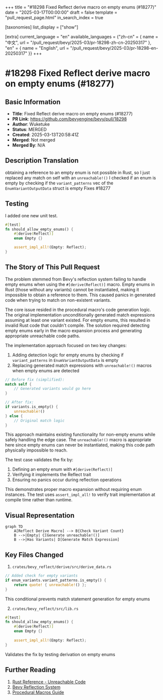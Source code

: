 +++
title = "#18298 Fixed Reflect derive macro on empty enums (#18277)"
date = "2025-03-17T00:00:00"
draft = false
template = "pull_request_page.html"
in_search_index = true

[taxonomies]
list_display = ["show"]

[extra]
current_language = "en"
available_languages = {"zh-cn" = { name = "中文", url = "/pull_request/bevy/2025-03/pr-18298-zh-cn-20250317" }, "en" = { name = "English", url = "/pull_request/bevy/2025-03/pr-18298-en-20250317" }}
+++

# #18298 Fixed Reflect derive macro on empty enums (#18277)

## Basic Information
- **Title**: Fixed Reflect derive macro on empty enums (#18277)
- **PR Link**: https://github.com/bevyengine/bevy/pull/18298
- **Author**: Wuketuke
- **Status**: MERGED
- **Created**: 2025-03-13T20:58:41Z
- **Merged**: Not merged
- **Merged By**: N/A

## Description Translation
obtaining a reference to an empty enum is not possible in Rust, so I just replaced any match on self with an `unreachable!()`
I checked if an enum is empty by checking if the `variant_patterns` vec of the `EnumVariantOutputData` struct is empty
Fixes #18277

## Testing

I added one new unit test.
``` rust
#[test]
fn should_allow_empty_enums() {
    #[derive(Reflect)]
    enum Empty {}

    assert_impl_all!(Empty: Reflect);
}
```

## The Story of This Pull Request

The problem stemmed from Bevy's reflection system failing to handle empty enums when using the `#[derive(Reflect)]` macro. Empty enums in Rust (those without any variants) cannot be instantiated, making it impossible to obtain a reference to them. This caused panics in generated code when trying to match on non-existent variants.

The core issue resided in the procedural macro's code generation logic. The original implementation unconditionally generated match expressions assuming at least one variant existed. For empty enums, this resulted in invalid Rust code that couldn't compile. The solution required detecting empty enums early in the macro expansion process and generating appropriate unreachable code paths.

The implementation approach focused on two key changes:
1. Adding detection logic for empty enums by checking if `variant_patterns` in `EnumVariantOutputData` is empty
2. Replacing generated match expressions with `unreachable!()` macros when empty enums are detected

```rust
// Before fix (simplified):
match self {
    // Generated variants would go here
}

// After fix:
if variants.is_empty() {
    unreachable!()
} else {
    // Original match logic
}
```

This approach maintains existing functionality for non-empty enums while safely handling the edge case. The `unreachable!()` macro is appropriate here since empty enums can never be instantiated, making this code path physically impossible to reach.

The test case validates the fix by:
1. Defining an empty enum with `#[derive(Reflect)]`
2. Verifying it implements the Reflect trait
3. Ensuring no panics occur during reflection operations

This demonstrates proper macro expansion without requiring enum instances. The test uses `assert_impl_all!` to verify trait implementation at compile time rather than runtime.

## Visual Representation

```mermaid
graph TD
    A[Reflect Derive Macro] --> B{Check Variant Count}
    B -->|Empty| C[Generate unreachable!()]
    B -->|Has Variants| D[Generate Match Expression]
```

## Key Files Changed

1. `crates/bevy_reflect/derive/src/derive_data.rs`
```rust
// Added check for empty variants
if enum_variants.variant_patterns.is_empty() {
    return quote! { unreachable!() };
}
```
This conditional prevents match statement generation for empty enums

2. `crates/bevy_reflect/src/lib.rs`
```rust
#[test]
fn should_allow_empty_enums() {
    #[derive(Reflect)]
    enum Empty {}
    
    assert_impl_all!(Empty: Reflect);
}
```
Validates the fix by testing derivation on empty enums

## Further Reading

1. [Rust Reference - Unreachable Code](https://doc.rust-lang.org/stable/reference/statements.html#unreachable-code)
2. [Bevy Reflection System](https://bevyengine.org/learn/book/features/reflection/)
3. [Procedural Macros Guide](https://doc.rust-lang.org/reference/procedural-macros.html)